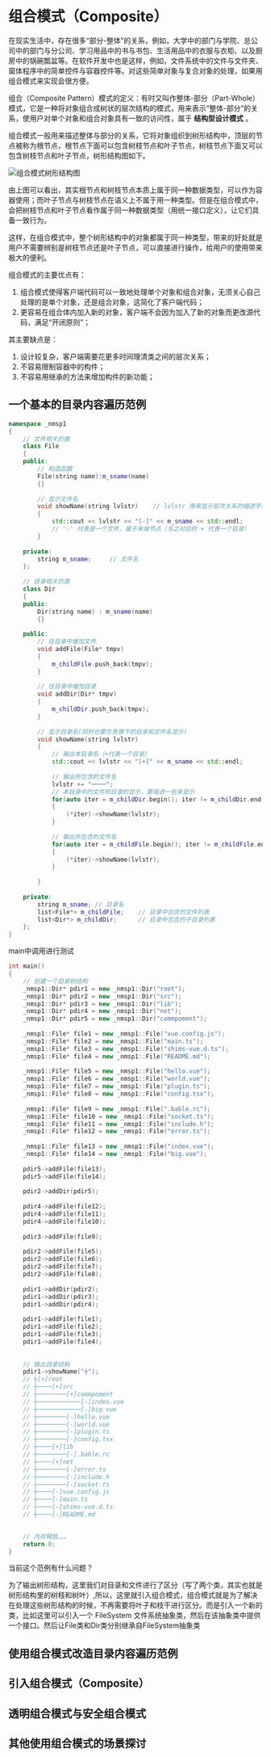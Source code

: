 # 组合模式（Composite）

在现实生活中，存在很多“部分-整体”的关系，例如，大学中的部门与学院、总公司中的部门与分公司、学习用品中的书与书包、生活用品中的衣服与衣柜、以及厨房中的锅碗瓢盆等。在软件开发中也是这样，例如，文件系统中的文件与文件夹、窗体程序中的简单控件与容器控件等。对这些简单对象与复合对象的处理，如果用组合模式来实现会很方便。

组合（Composite Pattern）模式的定义：有时又叫作整体-部分（Part-Whole）模式，它是一种将对象组合成树状的层次结构的模式，用来表示“整体-部分”的关系，使用户对单个对象和组合对象具有一致的访问性，属于 **结构型设计模式** 。

组合模式一般用来描述整体与部分的关系，它将对象组织到树形结构中，顶层的节点被称为根节点，根节点下面可以包含树枝节点和叶子节点，树枝节点下面又可以包含树枝节点和叶子节点，树形结构图如下。

![组合模式树形结构图](..\img\5-201019124253553.png)


由上图可以看出，其实根节点和树枝节点本质上属于同一种数据类型，可以作为容器使用；而叶子节点与树枝节点在语义上不属于用一种类型。但是在组合模式中，会把树枝节点和叶子节点看作属于同一种数据类型（用统一接口定义），让它们具备一致行为。

这样，在组合模式中，整个树形结构中的对象都属于同一种类型，带来的好处就是用户不需要辨别是树枝节点还是叶子节点，可以直接进行操作，给用户的使用带来极大的便利。

组合模式的主要优点有：

1. 组合模式使得客户端代码可以一致地处理单个对象和组合对象，无须关心自己处理的是单个对象，还是组合对象，这简化了客户端代码；
2. 更容易在组合体内加入新的对象，客户端不会因为加入了新的对象而更改源代码，满足“开闭原则”；


其主要缺点是：

1. 设计较复杂，客户端需要花更多时间理清类之间的层次关系；
2. 不容易限制容器中的构件；
3. 不容易用继承的方法来增加构件的新功能；

## 一个基本的目录内容遍历范例

```c++
namespace _nmsp1
{
    // 文件相关的类
    class File
    {
    public:
        // 构造函数
        File(string name):m_sname(name)
        {}
        
        // 显示文件名
        void showName(string lvlstr)    // lvlstr 用来显示层次关系的缩进字符串内容
        {
            std::cout << lvlstr << "[-]" << m_sname << std::endl;
            // '-' 代表是一个文件，属于末端节点（与之对应的 + 代表一个目录）
        }
        
    private:
        string m_sname;     // 文件名
    };
    
    // 目录相关的类
    class Dir
    {
    public:
        Dir(string name) : m_sname(name)
        {}
        
    public:
        // 往目录中增加文件
        void addFile(File* tmpv)
        {
            m_childFile.push_back(tmpv);
        }
        
        // 往目录中增加目录
        void addDir(Dir* tmpv)
        {
            m_childDir.push_back(tmpv);
        }
        
        // 显示目录名(同时也要负责旗下的目录和文件名显示)
        void showName(string lvlstr)
        {
            // 输出本目录名（+代表一个目录）
            std::cout << lvlstr << "[+]" << m_sname << std::endl;
            
            // 输出所包含的文件名
            lvlstr += "────";
            // 本目录中的文件和目录的显示，要缩进一些来显示
            for(auto iter = m_childDir.begin(); iter != m_childDir.end(); ++iter)
            {
                (*iter)->showName(lvlstr);
            }
            
            // 输出所包含的文件名
            for(auto iter = m_childFile.begin(); iter != m_childFile.end(); ++iter)
            {
                (*iter)->showName(lvlstr);
            }
            
        }
        
    private:
        string m_sname; // 目录名
        list<File*> m_childFile;    // 目录中包含的文件列表
        list<Dir*> m_childDir;      // 目录中包含的子目录列表
    };
}
```

main中调用进行测试

```c++
int main()
{
    // 创建一个目录树结构
    _nmsp1::Dir* pdir1 = new _nmsp1::Dir("root");
    _nmsp1::Dir* pdir2 = new _nmsp1::Dir("src");
    _nmsp1::Dir* pdir3 = new _nmsp1::Dir("lib");
    _nmsp1::Dir* pdir4 = new _nmsp1::Dir("net");
    _nmsp1::Dir* pdir5 = new _nmsp1::Dir("commpoment");
    
    _nmsp1::File* file1 = new _nmsp1::File("vue.config.js");
    _nmsp1::File* file2 = new _nmsp1::File("main.ts");
    _nmsp1::File* file3 = new _nmsp1::File("shims-vue.d.ts");
    _nmsp1::File* file4 = new _nmsp1::File("README.md");
    
    _nmsp1::File* file5 = new _nmsp1::File("hello.vue");
    _nmsp1::File* file6 = new _nmsp1::File("world.vue");
    _nmsp1::File* file7 = new _nmsp1::File("plugin.ts");
    _nmsp1::File* file8 = new _nmsp1::File("config.tsx");
    
    _nmsp1::File* file9 = new _nmsp1::File(".bable.rc");
    _nmsp1::File* file10 = new _nmsp1::File("socket.ts");
    _nmsp1::File* file11 = new _nmsp1::File("include.h");
    _nmsp1::File* file12 = new _nmsp1::File("error.ts");
    
    _nmsp1::File* file13 = new _nmsp1::File("index.vue");
    _nmsp1::File* file14 = new _nmsp1::File("big.vue");
    
    pdir5->addFile(file13);
    pdir5->addFile(file14);
    
    pdir2->addDir(pdir5);
    
    pdir4->addFile(file12);
    pdir4->addFile(file11);
    pdir4->addFile(file10);
    
    pdir3->addFile(file9);
    
    pdir2->addFile(file5);
    pdir2->addFile(file6);
    pdir2->addFile(file7);
    pdir2->addFile(file8);
    
    pdir1->addDir(pdir2);
    pdir1->addDir(pdir3);
    pdir1->addDir(pdir4);
    
    pdir1->addFile(file1);
    pdir1->addFile(file2);
    pdir1->addFile(file3);
    pdir1->addFile(file4);
    
    
    // 输出目录结构
    pdir1->showName("┼");
    // ┼[+]root
    // ┼────[+]src
    // ┼────────[+]commpoment
    // ┼────────────[-]index.vue
    // ┼────────────[-]big.vue
    // ┼────────[-]hello.vue
    // ┼────────[-]world.vue
    // ┼────────[-]plugin.ts
    // ┼────────[-]config.tsx
    // ┼────[+]lib
    // ┼────────[-].bable.rc
    // ┼────[+]net
    // ┼────────[-]error.ts
    // ┼────────[-]include.h
    // ┼────────[-]socket.ts
    // ┼────[-]vue.config.js
    // ┼────[-]main.ts
    // ┼────[-]shims-vue.d.ts
    // ┼────[-]README.md
    

    // 内存释放。。。
    return 0;
}
```

当前这个范例有什么问题？

为了输出树形结构，这里我们对目录和文件进行了区分（写了两个类，其实也就是树形结构里的树枝和树叶）,所以，这里就引入组合模式，组合模式就是为了解决在处理这些树形结构的时候，不再需要将叶子和枝干进行区分。而是引入一个新的类，比如这里可以引入一个 FileSystem 文件系统抽象类，然后在该抽象类中提供一个接口。然后让File类和Dir类分别继承自FileSystem抽象类

## 使用组合模式改造目录内容遍历范例

## 引入组合模式（Composite）

## 透明组合模式与安全组合模式

## 其他使用组合模式的场景探讨